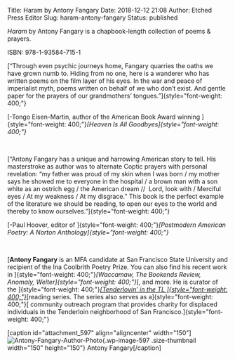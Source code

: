 Title: Haram by Antony Fangary
Date: 2018-12-12 21:08
Author: Etched Press Editor
Slug: haram-antony-fangary
Status: published

*Haram* by Antony Fangary is a chapbook-length collection of poems & prayers.

ISBN: 978-1-93584-715-1

[“Through even psychic journeys home, Fangary quarries the oaths we have grown numb to. Hiding from no one, here is a wanderer who has written poems on the film layer of his eyes. In the war and peace of imperialist myth, poems written on behalf of we who don’t exist. And gentle paper for the prayers of our grandmothers’ tongues.”]{style="font-weight: 400;"}

[-Tongo Eisen-Martin, author of the American Book Award winning ]{style="font-weight: 400;"}*[Heaven Is All Goodbyes]{style="font-weight: 400;"}*

 

[“Antony Fangary has a unique and harrowing American story to tell. His masterstroke as author was to alternate Coptic prayers with personal revelation: “my father was proud of my skin when I was born / my mother says he showed me to everyone in the hospital / a brown man with a son white as an ostrich egg / the American dream //  Lord, look with / Merciful eyes / At my weakness / At my disgrace.” This book is the perfect example of the literature we should be reading, to open our eyes to the world and thereby to know ourselves.”]{style="font-weight: 400;"}

[-Paul Hoover, editor of ]{style="font-weight: 400;"}*[Postmodern American Poetry: A Norton Anthology]{style="font-weight: 400;"}*

 

[**Antony Fangary** is an MFA candidate at San Francisco State University and recipient of the Ina Coolbrith Poetry Prize. You can also find his recent work in ]{style="font-weight: 400;"}*[Waccamaw, The Bookends Review, Anomaly, Welter]{style="font-weight: 400;"}*[, and more. He is curator of the ]{style="font-weight: 400;"}[*[Tenderlovin’ in the TL ]{style="font-weight: 400;"}*](https://www.tenderlovin.org/)[reading series. The series also serves as a]{style="font-weight: 400;"}[ community outreach program that provides charity for displaced individuals in the Tenderloin neighborhood of San Francisco.]{style="font-weight: 400;"}

\[caption id="attachment\_597" align="aligncenter" width="150"\]![Antony-Fangary-Author-Photo](http://etchedpress.com/wp-content/uploads/2018/12/Author-Photo-150x150.jpg){.wp-image-597 .size-thumbnail width="150" height="150"} Antony Fangary\[/caption\]
